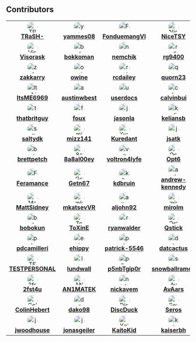## Contributors

<!-- readme: contributors -start -->
<table>
<tr>    
    <td align="center">
            <img src="https://avatars.githubusercontent.com/u/6155095?v=4&v=4" style="width: 30px; border-radius: 50%;" alt="TRaSH-"/>
            <br />
            <b><a href="https://github.com/TRaSH-">TRaSH-</a></b>
    </td>    
    <td align="center">
            <img src="https://avatars.githubusercontent.com/u/111231042?v=4&v=4" style="width: 30px; border-radius: 50%;" alt="yammes08"/>
            <br />
            <b><a href="https://github.com/yammes08">yammes08</a></b>
    </td>    
    <td align="center">
            <img src="https://avatars.githubusercontent.com/u/15520607?v=4&v=4" style="width: 30px; border-radius: 50%;" alt="FonduemangVI"/>
            <br />
            <b><a href="https://github.com/FonduemangVI">FonduemangVI</a></b>
    </td>    
    <td align="center">
            <img src="https://avatars.githubusercontent.com/u/38940602?v=4&v=4" style="width: 30px; border-radius: 50%;" alt="NiceTSY"/>
            <br />
            <b><a href="https://github.com/NiceTSY">NiceTSY</a></b>
    </td>    
    <td align="center">
            <img src="https://avatars.githubusercontent.com/u/47067662?v=4&v=4" style="width: 30px; border-radius: 50%;" alt="nuxencs"/>
            <br />
            <b><a href="https://github.com/nuxencs">nuxencs</a></b>
    </td>    
    <td align="center">
            <img src="https://avatars.githubusercontent.com/u/55419169?v=4&v=4" style="width: 30px; border-radius: 50%;" alt="bakerboy448"/>
            <br />
            <b><a href="https://github.com/bakerboy448">bakerboy448</a></b>
    </td>
</tr>
<tr>    
    <td align="center">
            <img src="https://avatars.githubusercontent.com/u/54461452?v=4&v=4" style="width: 30px; border-radius: 50%;" alt="Visorask"/>
            <br />
            <b><a href="https://github.com/Visorask">Visorask</a></b>
    </td>    
    <td align="center">
            <img src="https://avatars.githubusercontent.com/u/7511367?v=4&v=4" style="width: 30px; border-radius: 50%;" alt="bokkoman"/>
            <br />
            <b><a href="https://github.com/bokkoman">bokkoman</a></b>
    </td>    
    <td align="center">
            <img src="https://avatars.githubusercontent.com/u/725456?v=4&v=4" style="width: 30px; border-radius: 50%;" alt="nemchik"/>
            <br />
            <b><a href="https://github.com/nemchik">nemchik</a></b>
    </td>    
    <td align="center">
            <img src="https://avatars.githubusercontent.com/u/39887349?v=4&v=4" style="width: 30px; border-radius: 50%;" alt="rg9400"/>
            <br />
            <b><a href="https://github.com/rg9400">rg9400</a></b>
    </td>    
    <td align="center">
            <img src="https://avatars.githubusercontent.com/u/161516010?v=4&v=4" style="width: 30px; border-radius: 50%;" alt="andersbjorshol"/>
            <br />
            <b><a href="https://github.com/andersbjorshol">andersbjorshol</a></b>
    </td>    
    <td align="center">
            <img src="https://avatars.githubusercontent.com/u/76420253?v=4&v=4" style="width: 30px; border-radius: 50%;" alt="sadstan"/>
            <br />
            <b><a href="https://github.com/sadstan">sadstan</a></b>
    </td>
</tr>
<tr>    
    <td align="center">
            <img src="https://avatars.githubusercontent.com/u/123845855?v=4&v=4" style="width: 30px; border-radius: 50%;" alt="zakkarry"/>
            <br />
            <b><a href="https://github.com/zakkarry">zakkarry</a></b>
    </td>    
    <td align="center">
            <img src="https://avatars.githubusercontent.com/u/4283702?v=4&v=4" style="width: 30px; border-radius: 50%;" alt="owine"/>
            <br />
            <b><a href="https://github.com/owine">owine</a></b>
    </td>    
    <td align="center">
            <img src="https://avatars.githubusercontent.com/u/1768054?v=4&v=4" style="width: 30px; border-radius: 50%;" alt="rcdailey"/>
            <br />
            <b><a href="https://github.com/rcdailey">rcdailey</a></b>
    </td>    
    <td align="center">
            <img src="https://avatars.githubusercontent.com/u/6703012?v=4&v=4" style="width: 30px; border-radius: 50%;" alt="quorn23"/>
            <br />
            <b><a href="https://github.com/quorn23">quorn23</a></b>
    </td>    
    <td align="center">
            <img src="https://avatars.githubusercontent.com/u/140897249?v=4&v=4" style="width: 30px; border-radius: 50%;" alt="kantjer01"/>
            <br />
            <b><a href="https://github.com/kantjer01">kantjer01</a></b>
    </td>    
    <td align="center">
            <img src="https://avatars.githubusercontent.com/u/108864960?v=4&v=4" style="width: 30px; border-radius: 50%;" alt="4l3-X"/>
            <br />
            <b><a href="https://github.com/4l3-X">4l3-X</a></b>
    </td>
</tr>
<tr>    
    <td align="center">
            <img src="https://avatars.githubusercontent.com/u/89707006?v=4&v=4" style="width: 30px; border-radius: 50%;" alt="ItsME6969"/>
            <br />
            <b><a href="https://github.com/ItsME6969">ItsME6969</a></b>
    </td>    
    <td align="center">
            <img src="https://avatars.githubusercontent.com/u/8321115?v=4&v=4" style="width: 30px; border-radius: 50%;" alt="austinwbest"/>
            <br />
            <b><a href="https://github.com/austinwbest">austinwbest</a></b>
    </td>    
    <td align="center">
            <img src="https://avatars.githubusercontent.com/u/16525024?v=4&v=4" style="width: 30px; border-radius: 50%;" alt="userdocs"/>
            <br />
            <b><a href="https://github.com/userdocs">userdocs</a></b>
    </td>    
    <td align="center">
            <img src="https://avatars.githubusercontent.com/u/3604363?v=4&v=4" style="width: 30px; border-radius: 50%;" alt="calvinbui"/>
            <br />
            <b><a href="https://github.com/calvinbui">calvinbui</a></b>
    </td>    
    <td align="center">
            <img src="https://avatars.githubusercontent.com/u/707714?v=4&v=4" style="width: 30px; border-radius: 50%;" alt="mynameisbogdan"/>
            <br />
            <b><a href="https://github.com/mynameisbogdan">mynameisbogdan</a></b>
    </td>    
    <td align="center">
            <img src="https://avatars.githubusercontent.com/u/60312740?v=4&v=4" style="width: 30px; border-radius: 50%;" alt="doob187"/>
            <br />
            <b><a href="https://github.com/doob187">doob187</a></b>
    </td>
</tr>
<tr>    
    <td align="center">
            <img src="https://avatars.githubusercontent.com/u/10825337?v=4&v=4" style="width: 30px; border-radius: 50%;" alt="thatbritguy"/>
            <br />
            <b><a href="https://github.com/thatbritguy">thatbritguy</a></b>
    </td>    
    <td align="center">
            <img src="https://avatars.githubusercontent.com/u/246550?v=4&v=4" style="width: 30px; border-radius: 50%;" alt="foux"/>
            <br />
            <b><a href="https://github.com/foux">foux</a></b>
    </td>    
    <td align="center">
            <img src="https://avatars.githubusercontent.com/u/12141407?v=4&v=4" style="width: 30px; border-radius: 50%;" alt="jasonla"/>
            <br />
            <b><a href="https://github.com/jasonla">jasonla</a></b>
    </td>    
    <td align="center">
            <img src="https://avatars.githubusercontent.com/u/22099779?v=4&v=4" style="width: 30px; border-radius: 50%;" alt="keliansb"/>
            <br />
            <b><a href="https://github.com/keliansb">keliansb</a></b>
    </td>    
    <td align="center">
            <img src="https://avatars.githubusercontent.com/u/7110194?v=4&v=4" style="width: 30px; border-radius: 50%;" alt="Roxedus"/>
            <br />
            <b><a href="https://github.com/Roxedus">Roxedus</a></b>
    </td>    
    <td align="center">
            <img src="https://avatars.githubusercontent.com/u/40237982?v=4&v=4" style="width: 30px; border-radius: 50%;" alt="SeiyaGame"/>
            <br />
            <b><a href="https://github.com/SeiyaGame">SeiyaGame</a></b>
    </td>
</tr>
<tr>    
    <td align="center">
            <img src="https://avatars.githubusercontent.com/u/6587950?v=4&v=4" style="width: 30px; border-radius: 50%;" alt="saltydk"/>
            <br />
            <b><a href="https://github.com/saltydk">saltydk</a></b>
    </td>    
    <td align="center">
            <img src="https://avatars.githubusercontent.com/u/20839616?v=4&v=4" style="width: 30px; border-radius: 50%;" alt="mizz141"/>
            <br />
            <b><a href="https://github.com/mizz141">mizz141</a></b>
    </td>    
    <td align="center">
            <img src="https://avatars.githubusercontent.com/u/1890076?v=4&v=4" style="width: 30px; border-radius: 50%;" alt="Kuredant"/>
            <br />
            <b><a href="https://github.com/Kuredant">Kuredant</a></b>
    </td>    
    <td align="center">
            <img src="https://avatars.githubusercontent.com/u/1005550?v=4&v=4" style="width: 30px; border-radius: 50%;" alt="jsatk"/>
            <br />
            <b><a href="https://github.com/jsatk">jsatk</a></b>
    </td>    
    <td align="center">
            <img src="https://avatars.githubusercontent.com/u/15933?v=4&v=4" style="width: 30px; border-radius: 50%;" alt="fabricionaweb"/>
            <br />
            <b><a href="https://github.com/fabricionaweb">fabricionaweb</a></b>
    </td>    
    <td align="center">
            <img src="https://avatars.githubusercontent.com/u/85573606?v=4&v=4" style="width: 30px; border-radius: 50%;" alt="Davo1624"/>
            <br />
            <b><a href="https://github.com/Davo1624">Davo1624</a></b>
    </td>
</tr>
<tr>    
    <td align="center">
            <img src="https://avatars.githubusercontent.com/u/38706195?v=4&v=4" style="width: 30px; border-radius: 50%;" alt="brettpetch"/>
            <br />
            <b><a href="https://github.com/brettpetch">brettpetch</a></b>
    </td>    
    <td align="center">
            <img src="https://avatars.githubusercontent.com/u/109389709?v=4&v=4" style="width: 30px; border-radius: 50%;" alt="8a8al00ey"/>
            <br />
            <b><a href="https://github.com/8a8al00ey">8a8al00ey</a></b>
    </td>    
    <td align="center">
            <img src="https://avatars.githubusercontent.com/u/55123373?v=4&v=4" style="width: 30px; border-radius: 50%;" alt="voltron4lyfe"/>
            <br />
            <b><a href="https://github.com/voltron4lyfe">voltron4lyfe</a></b>
    </td>    
    <td align="center">
            <img src="https://avatars.githubusercontent.com/u/82363306?v=4&v=4" style="width: 30px; border-radius: 50%;" alt="Opt6"/>
            <br />
            <b><a href="https://github.com/Opt6">Opt6</a></b>
    </td>    
    <td align="center">
            <img src="https://avatars.githubusercontent.com/u/85502276?v=4&v=4" style="width: 30px; border-radius: 50%;" alt="KnifeFed"/>
            <br />
            <b><a href="https://github.com/KnifeFed">KnifeFed</a></b>
    </td>    
    <td align="center">
            <img src="https://avatars.githubusercontent.com/u/17850993?v=4&v=4" style="width: 30px; border-radius: 50%;" alt="Appoxo"/>
            <br />
            <b><a href="https://github.com/Appoxo">Appoxo</a></b>
    </td>
</tr>
<tr>    
    <td align="center">
            <img src="https://avatars.githubusercontent.com/u/38938175?v=4&v=4" style="width: 30px; border-radius: 50%;" alt="Feramance"/>
            <br />
            <b><a href="https://github.com/Feramance">Feramance</a></b>
    </td>    
    <td align="center">
            <img src="https://avatars.githubusercontent.com/u/51862012?v=4&v=4" style="width: 30px; border-radius: 50%;" alt="Getn67"/>
            <br />
            <b><a href="https://github.com/Getn67">Getn67</a></b>
    </td>    
    <td align="center">
            <img src="https://avatars.githubusercontent.com/u/3851711?v=4&v=4" style="width: 30px; border-radius: 50%;" alt="kdbruin"/>
            <br />
            <b><a href="https://github.com/kdbruin">kdbruin</a></b>
    </td>    
    <td align="center">
            <img src="https://avatars.githubusercontent.com/u/2387159?v=4&v=4" style="width: 30px; border-radius: 50%;" alt="andrew-kennedy"/>
            <br />
            <b><a href="https://github.com/andrew-kennedy">andrew-kennedy</a></b>
    </td>    
    <td align="center">
            <img src="https://avatars.githubusercontent.com/u/29512159?v=4&v=4" style="width: 30px; border-radius: 50%;" alt="appiekap653"/>
            <br />
            <b><a href="https://github.com/appiekap653">appiekap653</a></b>
    </td>    
    <td align="center">
            <img src="https://avatars.githubusercontent.com/u/27962761?v=4&v=4" style="width: 30px; border-radius: 50%;" alt="Drapersniper"/>
            <br />
            <b><a href="https://github.com/Drapersniper">Drapersniper</a></b>
    </td>
</tr>
<tr>    
    <td align="center">
            <img src="https://avatars.githubusercontent.com/u/45581528?v=4&v=4" style="width: 30px; border-radius: 50%;" alt="MattSidney"/>
            <br />
            <b><a href="https://github.com/MattSidney">MattSidney</a></b>
    </td>    
    <td align="center">
            <img src="https://avatars.githubusercontent.com/u/911677?v=4&v=4" style="width: 30px; border-radius: 50%;" alt="mkatsevVR"/>
            <br />
            <b><a href="https://github.com/mkatsevVR">mkatsevVR</a></b>
    </td>    
    <td align="center">
            <img src="https://avatars.githubusercontent.com/u/16975578?v=4&v=4" style="width: 30px; border-radius: 50%;" alt="aljohn92"/>
            <br />
            <b><a href="https://github.com/aljohn92">aljohn92</a></b>
    </td>    
    <td align="center">
            <img src="https://avatars.githubusercontent.com/u/9135358?v=4&v=4" style="width: 30px; border-radius: 50%;" alt="mirolm"/>
            <br />
            <b><a href="https://github.com/mirolm">mirolm</a></b>
    </td>    
    <td align="center">
            <img src="https://avatars.githubusercontent.com/u/26902309?v=4&v=4" style="width: 30px; border-radius: 50%;" alt="mrhotio"/>
            <br />
            <b><a href="https://github.com/mrhotio">mrhotio</a></b>
    </td>    
    <td align="center">
            <img src="https://avatars.githubusercontent.com/u/1928231?v=4&v=4" style="width: 30px; border-radius: 50%;" alt="mvanbaak"/>
            <br />
            <b><a href="https://github.com/mvanbaak">mvanbaak</a></b>
    </td>
</tr>
<tr>    
    <td align="center">
            <img src="https://avatars.githubusercontent.com/u/12660469?v=4&v=4" style="width: 30px; border-radius: 50%;" alt="bobokun"/>
            <br />
            <b><a href="https://github.com/bobokun">bobokun</a></b>
    </td>    
    <td align="center">
            <img src="https://avatars.githubusercontent.com/u/6205053?v=4&v=4" style="width: 30px; border-radius: 50%;" alt="ToXinE"/>
            <br />
            <b><a href="https://github.com/ToXinE">ToXinE</a></b>
    </td>    
    <td align="center">
            <img src="https://avatars.githubusercontent.com/u/10901150?v=4&v=4" style="width: 30px; border-radius: 50%;" alt="ryanwalder"/>
            <br />
            <b><a href="https://github.com/ryanwalder">ryanwalder</a></b>
    </td>    
    <td align="center">
            <img src="https://avatars.githubusercontent.com/u/376117?v=4&v=4" style="width: 30px; border-radius: 50%;" alt="Qstick"/>
            <br />
            <b><a href="https://github.com/Qstick">Qstick</a></b>
    </td>    
    <td align="center">
            <img src="https://avatars.githubusercontent.com/u/107214609?v=4&v=4" style="width: 30px; border-radius: 50%;" alt="qsuicide"/>
            <br />
            <b><a href="https://github.com/qsuicide">qsuicide</a></b>
    </td>    
    <td align="center">
            <img src="https://avatars.githubusercontent.com/u/1756802?v=4&v=4" style="width: 30px; border-radius: 50%;" alt="Plancke"/>
            <br />
            <b><a href="https://github.com/Plancke">Plancke</a></b>
    </td>
</tr>
<tr>    
    <td align="center">
            <img src="https://avatars.githubusercontent.com/u/1164501?v=4&v=4" style="width: 30px; border-radius: 50%;" alt="pdcamilleri"/>
            <br />
            <b><a href="https://github.com/pdcamilleri">pdcamilleri</a></b>
    </td>    
    <td align="center">
            <img src="https://avatars.githubusercontent.com/u/157220?v=4&v=4" style="width: 30px; border-radius: 50%;" alt="ehippy"/>
            <br />
            <b><a href="https://github.com/ehippy">ehippy</a></b>
    </td>    
    <td align="center">
            <img src="https://avatars.githubusercontent.com/u/65756895?v=4&v=4" style="width: 30px; border-radius: 50%;" alt="patrick-5546"/>
            <br />
            <b><a href="https://github.com/patrick-5546">patrick-5546</a></b>
    </td>    
    <td align="center">
            <img src="https://avatars.githubusercontent.com/u/107456394?v=4&v=4" style="width: 30px; border-radius: 50%;" alt="datcactus"/>
            <br />
            <b><a href="https://github.com/datcactus">datcactus</a></b>
    </td>    
    <td align="center">
            <img src="https://avatars.githubusercontent.com/u/12488767?v=4&v=4" style="width: 30px; border-radius: 50%;" alt="cynicalgeek"/>
            <br />
            <b><a href="https://github.com/cynicalgeek">cynicalgeek</a></b>
    </td>    
    <td align="center">
            <img src="https://avatars.githubusercontent.com/u/36236331?v=4&v=4" style="width: 30px; border-radius: 50%;" alt="garypiner"/>
            <br />
            <b><a href="https://github.com/garypiner">garypiner</a></b>
    </td>
</tr>
<tr>    
    <td align="center">
            <img src="https://avatars.githubusercontent.com/u/6664588?v=4&v=4" style="width: 30px; border-radius: 50%;" alt="TESTPERSONAL"/>
            <br />
            <b><a href="https://github.com/TESTPERSONAL">TESTPERSONAL</a></b>
    </td>    
    <td align="center">
            <img src="https://avatars.githubusercontent.com/u/23060984?v=4&v=4" style="width: 30px; border-radius: 50%;" alt="lundwall"/>
            <br />
            <b><a href="https://github.com/lundwall">lundwall</a></b>
    </td>    
    <td align="center">
            <img src="https://avatars.githubusercontent.com/u/32445075?v=4&v=4" style="width: 30px; border-radius: 50%;" alt="p5nbTgip0r"/>
            <br />
            <b><a href="https://github.com/p5nbTgip0r">p5nbTgip0r</a></b>
    </td>    
    <td align="center">
            <img src="https://avatars.githubusercontent.com/u/97920769?v=4&v=4" style="width: 30px; border-radius: 50%;" alt="snowballramen"/>
            <br />
            <b><a href="https://github.com/snowballramen">snowballramen</a></b>
    </td>    
    <td align="center">
            <img src="https://avatars.githubusercontent.com/u/18177310?v=4&v=4" style="width: 30px; border-radius: 50%;" alt="s0up4200"/>
            <br />
            <b><a href="https://github.com/s0up4200">s0up4200</a></b>
    </td>    
    <td align="center">
            <img src="https://avatars.githubusercontent.com/u/500882?v=4&v=4" style="width: 30px; border-radius: 50%;" alt="thezoggy"/>
            <br />
            <b><a href="https://github.com/thezoggy">thezoggy</a></b>
    </td>
</tr>
<tr>    
    <td align="center">
            <img src="https://avatars.githubusercontent.com/u/15257926?v=4&v=4" style="width: 30px; border-radius: 50%;" alt="2fst4u"/>
            <br />
            <b><a href="https://github.com/2fst4u">2fst4u</a></b>
    </td>    
    <td align="center">
            <img src="https://avatars.githubusercontent.com/u/15142596?v=4&v=4" style="width: 30px; border-radius: 50%;" alt="AN1MATEK"/>
            <br />
            <b><a href="https://github.com/AN1MATEK">AN1MATEK</a></b>
    </td>    
    <td align="center">
            <img src="https://avatars.githubusercontent.com/u/72708798?v=4&v=4" style="width: 30px; border-radius: 50%;" alt="nickavem"/>
            <br />
            <b><a href="https://github.com/nickavem">nickavem</a></b>
    </td>    
    <td align="center">
            <img src="https://avatars.githubusercontent.com/u/38613762?v=4&v=4" style="width: 30px; border-radius: 50%;" alt="AvAars"/>
            <br />
            <b><a href="https://github.com/AvAars">AvAars</a></b>
    </td>    
    <td align="center">
            <img src="https://avatars.githubusercontent.com/u/1597820?v=4&v=4" style="width: 30px; border-radius: 50%;" alt="briandipalma"/>
            <br />
            <b><a href="https://github.com/briandipalma">briandipalma</a></b>
    </td>    
    <td align="center">
            <img src="https://avatars.githubusercontent.com/u/290461?v=4&v=4" style="width: 30px; border-radius: 50%;" alt="ChaseBro"/>
            <br />
            <b><a href="https://github.com/ChaseBro">ChaseBro</a></b>
    </td>
</tr>
<tr>    
    <td align="center">
            <img src="https://avatars.githubusercontent.com/u/232139?v=4&v=4" style="width: 30px; border-radius: 50%;" alt="ColinHebert"/>
            <br />
            <b><a href="https://github.com/ColinHebert">ColinHebert</a></b>
    </td>    
    <td align="center">
            <img src="https://avatars.githubusercontent.com/u/8067383?v=4&v=4" style="width: 30px; border-radius: 50%;" alt="dako98"/>
            <br />
            <b><a href="https://github.com/dako98">dako98</a></b>
    </td>    
    <td align="center">
            <img src="https://avatars.githubusercontent.com/u/77843475?v=4&v=4" style="width: 30px; border-radius: 50%;" alt="DiscDuck"/>
            <br />
            <b><a href="https://github.com/DiscDuck">DiscDuck</a></b>
    </td>    
    <td align="center">
            <img src="https://avatars.githubusercontent.com/u/9016208?v=4&v=4" style="width: 30px; border-radius: 50%;" alt="Seros"/>
            <br />
            <b><a href="https://github.com/Seros">Seros</a></b>
    </td>    
    <td align="center">
            <img src="https://avatars.githubusercontent.com/u/2633890?v=4&v=4" style="width: 30px; border-radius: 50%;" alt="JackGameer"/>
            <br />
            <b><a href="https://github.com/JackGameer">JackGameer</a></b>
    </td>    
    <td align="center">
            <img src="https://avatars.githubusercontent.com/u/79274231?v=4&v=4" style="width: 30px; border-radius: 50%;" alt="jalmansor"/>
            <br />
            <b><a href="https://github.com/jalmansor">jalmansor</a></b>
    </td>
</tr>
<tr>    
    <td align="center">
            <img src="https://avatars.githubusercontent.com/u/23200350?v=4&v=4" style="width: 30px; border-radius: 50%;" alt="jwoodhouse"/>
            <br />
            <b><a href="https://github.com/jwoodhouse">jwoodhouse</a></b>
    </td>    
    <td align="center">
            <img src="https://avatars.githubusercontent.com/u/10259118?v=4&v=4" style="width: 30px; border-radius: 50%;" alt="jonasgeiler"/>
            <br />
            <b><a href="https://github.com/jonasgeiler">jonasgeiler</a></b>
    </td>    
    <td align="center">
            <img src="https://avatars.githubusercontent.com/u/9055441?v=4&v=4" style="width: 30px; border-radius: 50%;" alt="KaitoKid"/>
            <br />
            <b><a href="https://github.com/KaitoKid">KaitoKid</a></b>
    </td>    
    <td align="center">
            <img src="https://avatars.githubusercontent.com/u/41852205?v=4&v=4" style="width: 30px; border-radius: 50%;" alt="kaiserbh"/>
            <br />
            <b><a href="https://github.com/kaiserbh">kaiserbh</a></b>
    </td>    
    <td align="center">
            <img src="https://avatars.githubusercontent.com/u/13492750?v=4&v=4" style="width: 30px; border-radius: 50%;" alt="maximuskowalski"/>
            <br />
            <b><a href="https://github.com/maximuskowalski">maximuskowalski</a></b>
    </td>    
    <td align="center">
            <img src="https://avatars.githubusercontent.com/u/48334675?v=4&v=4" style="width: 30px; border-radius: 50%;" alt="nmcc1212"/>
            <br />
            <b><a href="https://github.com/nmcc1212">nmcc1212</a></b>
    </td>
</tr>
</table>

<!-- readme: contributors -end -->
